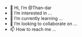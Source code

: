 - 👋 Hi, I’m @Than-dar
- 👀 I’m interested in ...
- 🌱 I’m currently learning ...
- 💞️ I’m looking to collaborate on ...
- 📫 How to reach me ...

<!---
Than-dar/Than-dar is a ✨ special ✨ repository because its `README.md` (this file) appears on your GitHub profile.
You can click the Preview link to take a look at your changes.
--->

